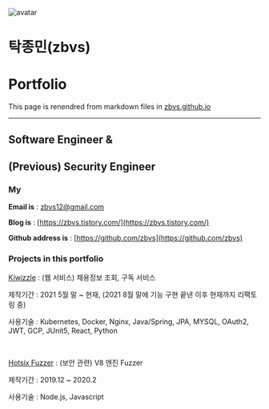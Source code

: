 ![avatar](https://avatars.githubusercontent.com/u/11606596?v=4)

# 탁종민(zbvs)

# Portfolio

This page is renendred from markdown files in [zbvs.github.io](https://github.com/zbvs/zbvs.github.io/tree/master/src/markdown)
- - -
## Software Engineer &  

## (Previous) Security Engineer

### My

**Email is** : zbvs12@gmail.com

**Blog is** : [https://zbvs.tistory.com/](https://zbvs.tistory.com/)

**Github address is** : [https://github.com/zbvs](https://github.com/zbvs)

### Projects in this portfolio

[Kiwizzle](#kiwizzle) : (웹 서비스) 채용정보 조회, 구독 서비스

제작기간 : 2021 5월 말 ~  현재, (2021 8월 말에 기능 구현 끝낸 이후 현재까지 리팩토링 중)

사용기술 : Kubernetes, Docker, Nginx, Java/Spring, JPA, MYSQL, OAuth2, JWT, GCP, JUnit5, React, Python 

&nbsp;

[Hotsix Fuzzer](#hotsix) : (보안 관련) V8 엔진 Fuzzer

제작기간 : 2019.12 ~ 2020.2

사용기술 : Node.js, Javascript
